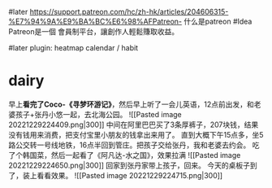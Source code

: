 #later  https://support.patreon.com/hc/zh-hk/articles/204606315-%E7%94%9A%E9%BA%BC%E6%98%AFPatreon-   什么是patreon  #Idea Patreon是一個 會員制平台，讓創作人輕鬆賺取收益。

#later plugin: heatmap calendar / habit 



# dairy
早上**看完了Coco-《寻梦环游记》**，然后早上听了一会儿英语，12点前出发，和老婆孩子+张丹小悠一起，去北海公园。
![[Pasted image 20221229224409.png|300]]
中间在阿里巴巴买了3条厚裤子，207块钱，结果没有钱用来消费，把支付宝里小朋友的钱拿出来用了。
直到大概下午15点多，坐5路公交转一号线地铁，16点半回到管庄。把孩子交给张丹，我和老婆去约会。
吃了个韩国菜，然后一起看了《阿凡达-水之国》，效果拉满
![[Pasted image 20221229224650.png|300]]
回家到张丹家带上孩子，回来。
今天的桌板子到了，装上看看效果。
![[Pasted image 20221229224715.png|300]]





